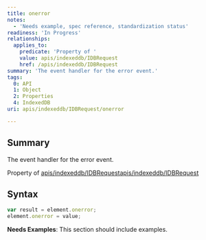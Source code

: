 ```yaml
---
title: onerror
notes:
  - 'Needs example, spec reference, standardization status'
readiness: 'In Progress'
relationships:
  applies_to:
    predicate: 'Property of '
    value: apis/indexeddb/IDBRequest
    href: /apis/indexeddb/IDBRequest
summary: 'The event handler for the error event.'
tags:
  0: API
  1: Object
  2: Properties
  4: IndexedDB
uri: apis/indexeddb/IDBRequest/onerror

---
```

## <span>Summary</span>

The event handler for the error event.

Property of [apis/indexeddb/IDBRequest](/apis/indexeddb/IDBRequest)[apis/indexeddb/IDBRequest](/apis/indexeddb/IDBRequest)

## <span>Syntax</span>

``` js
var result = element.onerror;
element.onerror = value;
```

**Needs Examples**: This section should include examples.

